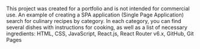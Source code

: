 This project was created for a portfolio and is not intended for commercial use.
An example of creating a SPA application (Single Page Application) search for culinary recipes by category. In each category, you can find several dishes with instructions for cooking, as well as a list of necessary ingredients:
HTML, CSS, JavaScript, React.js, React Router v6.x, GitHub, Git Pages
	

